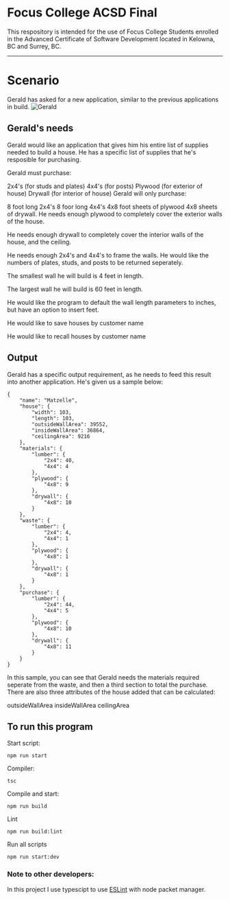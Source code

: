# Focus College ACSD Final

This respository is intended for the use of Focus College Students enrolled in the Advanced Certificate of Software Development located in Kelowna, BC and Surrey, BC.

---
# Scenario
Gerald has asked for a new application, similar to the previous applications in build.
![Gerald]
## Gerald's needs
Gerald would like an application that gives him his entire list of supplies needed to build a house. He has a specific list of supplies that he's resposible for purchasing.

Gerald must purchase:

2x4's (for studs and plates)
4x4's (for posts)
Plywood (for exterior of house)
Drywall (for interior of house)
Gerald will only purchase:

8 foot long 2x4's
8 foor long 4x4's
4x8 foot sheets of plywood
4x8 sheets of drywall.
He needs enough plywood to completely cover the exterior walls of the house.

He needs enough drywall to completely cover the interior walls of the house, and the ceiling.

He needs enough 2x4's and 4x4's to frame the walls. He would like the numbers of plates, studs, and posts to be returned seperately.

The smallest wall he will build is 4 feet in length.

The largest wall he will build is 60 feet in length.

He would like the program to default the wall length parameters to inches, but have an option to insert feet.

He would like to save houses by customer name

He would like to recall houses by customer name

## Output
Gerald has a specific output requirement, as he needs to feed this result into another application. He's given us a sample below:
```
{
    "name": "Matzelle",
    "house": {
        "width": 103,
        "length": 103,
        "outsideWallArea": 39552,
        "insideWallArea": 36864,
        "ceilingArea": 9216
    },
    "materials": {
        "lumber": {
            "2x4": 40,
            "4x4": 4
        },
        "plywood": {
            "4x8": 9
        },
        "drywall": {
            "4x8": 10
        }
    },
    "waste": {
        "lumber": {
            "2x4": 4,
            "4x4": 1
        },
        "plywood": {
            "4x8": 1
        },
        "drywall": {
            "4x8": 1
        }
    },
    "purchase": {
        "lumber": {
            "2x4": 44,
            "4x4": 5
        },
        "plywood": {
            "4x8": 10
        },
        "drywall": {
            "4x8": 11
        }
    }
}
```
In this sample, you can see that Gerald needs the materials required seperate from the waste, and then a third section to total the purchase. There are also three attributes of the house added that can be calculated:

outsideWallArea
insideWallArea
ceilingArea

## To run this program
Start script:
```
npm run start
```

Compiler:
```
tsc
```

Compile and start:
```
npm run build
```

Lint
```
npm run build:lint
```

Run all scripts
```
npm run start:dev
```

### Note to other developers:
In this project I use typescipt to use [ESLint] with node packet manager.

[ESLint]: https://eslint.org/docs/user-guide/getting-started
[Gerald]: https://image.shutterstock.com/image-photo/construction-worker-new-house-renovation-260nw-246224482.jpg